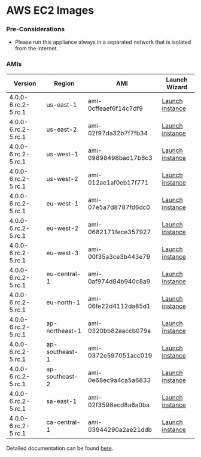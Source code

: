 AWS EC2 Images
==============

### Pre-Considerations

  * Please run this appliance always in a separated network that is isolated from the internet.

### AMIs

| Version   | Region         | AMI                   | Launch Wizard                                                                                                                      |
| --------- | --------       | -----                 | -------------                                                                                                                      |
| 4.0.0-6.rc.2-5.rc.1     | us-east-1      | ami-0cffeaef6f14c7df9 | [Launch instance](https://console.aws.amazon.com/ec2/v2/home?region=us-east-1#LaunchInstanceWizard:ami=ami-0cffeaef6f14c7df9)      |
| 4.0.0-6.rc.2-5.rc.1     | us-east-2      | ami-02f97da32b7f7fb34 | [Launch instance](https://console.aws.amazon.com/ec2/v2/home?region=us-east-2#LaunchInstanceWizard:ami=ami-02f97da32b7f7fb34)      |
| 4.0.0-6.rc.2-5.rc.1     | us-west-1      | ami-09898498bad17b8c3 | [Launch instance](https://console.aws.amazon.com/ec2/v2/home?region=us-west-1#LaunchInstanceWizard:ami=ami-09898498bad17b8c3)      |
| 4.0.0-6.rc.2-5.rc.1     | us-west-2      | ami-012ae1af0eb17f771 | [Launch instance](https://console.aws.amazon.com/ec2/v2/home?region=us-west-2#LaunchInstanceWizard:ami=ami-012ae1af0eb17f771)      |
| 4.0.0-6.rc.2-5.rc.1     | eu-west-1      | ami-07e5a7d8787fd6dc0 | [Launch instance](https://console.aws.amazon.com/ec2/v2/home?region=eu-west-1#LaunchInstanceWizard:ami=ami-07e5a7d8787fd6dc0)      |
| 4.0.0-6.rc.2-5.rc.1     | eu-west-2      | ami-0682171fece357927 | [Launch instance](https://console.aws.amazon.com/ec2/v2/home?region=eu-west-2#LaunchInstanceWizard:ami=ami-0682171fece357927)      |
| 4.0.0-6.rc.2-5.rc.1     | eu-west-3      | ami-00f35a3ce3b443e79 | [Launch instance](https://console.aws.amazon.com/ec2/v2/home?region=eu-west-3#LaunchInstanceWizard:ami=ami-00f35a3ce3b443e79)      |
| 4.0.0-6.rc.2-5.rc.1     | eu-central-1   | ami-0af974d84b940c8a9 | [Launch instance](https://console.aws.amazon.com/ec2/v2/home?region=eu-central-1#LaunchInstanceWizard:ami=ami-0af974d84b940c8a9)   |
| 4.0.0-6.rc.2-5.rc.1     | eu-north-1   | ami-06fe22d4112da85d1 | [Launch instance](https://console.aws.amazon.com/ec2/v2/home?region=eu-north-1#LaunchInstanceWizard:ami=ami-06fe22d4112da85d1)   |
| 4.0.0-6.rc.2-5.rc.1     | ap-northeast-1 | ami-0320bb82aaccb079a | [Launch instance](https://console.aws.amazon.com/ec2/v2/home?region=ap-northeast-1#LaunchInstanceWizard:ami=ami-0320bb82aaccb079a) |
| 4.0.0-6.rc.2-5.rc.1     | ap-southeast-1 | ami-0372e597051acc019 | [Launch instance](https://console.aws.amazon.com/ec2/v2/home?region=ap-southeast-1#LaunchInstanceWizard:ami=ami-0372e597051acc019) |
| 4.0.0-6.rc.2-5.rc.1     | ap-southeast-2 | ami-0e68ec9a4ca5a6833 | [Launch instance](https://console.aws.amazon.com/ec2/v2/home?region=ap-southeast-2#LaunchInstanceWizard:ami=ami-0e68ec9a4ca5a6833) |
| 4.0.0-6.rc.2-5.rc.1     | sa-east-1      | ami-02f3598ecd8a6a0ba | [Launch instance](https://console.aws.amazon.com/ec2/v2/home?region=sa-east-1#LaunchInstanceWizard:ami=ami-02f3598ecd8a6a0ba)      |
| 4.0.0-6.rc.2-5.rc.1     | ca-central-1   | ami-03944290a2ae21ddb | [Launch instance](https://console.aws.amazon.com/ec2/v2/home?region=ca-central-1#LaunchInstanceWizard:ami=ami-03944290a2ae21ddb)   |

Detailed documentation can be found [here](http://docs.graylog.org/en/3.2/pages/installation/aws.html).
